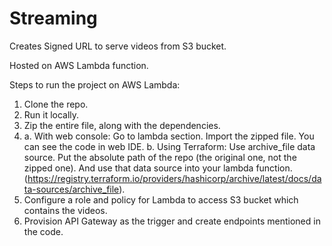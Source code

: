 # Streaming

Creates Signed URL to serve videos from S3 bucket.

Hosted on AWS Lambda function.

Steps to run the project on AWS Lambda:
1. Clone the repo.
2. Run it locally.
3. Zip the entire file, along with the dependencies.
4. a. With web console: Go to lambda section. Import the zipped file. You can see the code in web IDE. 
   b. Using Terraform: Use archive_file data source. Put the absolute path of the repo (the original one, not the zipped one). And use that data source into your lambda function.
      (https://registry.terraform.io/providers/hashicorp/archive/latest/docs/data-sources/archive_file).
5. Configure a role and policy for Lambda to access S3 bucket which contains the videos.      
6. Provision API Gateway as the trigger and create endpoints mentioned in the code.
